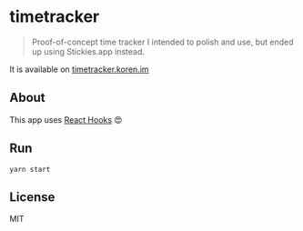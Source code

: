 # timetracker

> Proof-of-concept time tracker I intended to polish and use, but ended up using Stickies.app instead.

It is available on [timetracker.koren.im](https://timetracker.koren.im)

## About

This app uses [React Hooks](https://reactjs.org/docs/hooks-reference.html) 😍

## Run

```
yarn start
```

## License

MIT
